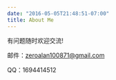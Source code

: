```yaml
---
date: "2016-05-05T21:48:51-07:00"
title: About Me
---
```


有问题随时欢迎交流!


邮件：zeroalan100871@gmail.com

QQ：1694414512